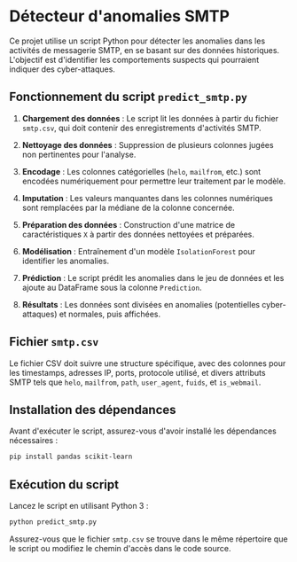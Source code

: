 # Détecteur d'anomalies SMTP

Ce projet utilise un script Python pour détecter les anomalies dans les activités de messagerie SMTP, en se basant sur des données historiques. L'objectif est d'identifier les comportements suspects qui pourraient indiquer des cyber-attaques.

## Fonctionnement du script `predict_smtp.py`

1. **Chargement des données** : Le script lit les données à partir du fichier `smtp.csv`, qui doit contenir des enregistrements d'activités SMTP.

2. **Nettoyage des données** : Suppression de plusieurs colonnes jugées non pertinentes pour l'analyse.

3. **Encodage** : Les colonnes catégorielles (`helo`, `mailfrom`, etc.) sont encodées numériquement pour permettre leur traitement par le modèle.

4. **Imputation** : Les valeurs manquantes dans les colonnes numériques sont remplacées par la médiane de la colonne concernée.

5. **Préparation des données** : Construction d'une matrice de caractéristiques `X` à partir des données nettoyées et préparées.

6. **Modélisation** : Entraînement d'un modèle `IsolationForest` pour identifier les anomalies.

7. **Prédiction** : Le script prédit les anomalies dans le jeu de données et les ajoute au DataFrame sous la colonne `Prediction`.

8. **Résultats** : Les données sont divisées en anomalies (potentielles cyber-attaques) et normales, puis affichées.

## Fichier `smtp.csv`

Le fichier CSV doit suivre une structure spécifique, avec des colonnes pour les timestamps, adresses IP, ports, protocole utilisé, et divers attributs SMTP tels que `helo`, `mailfrom`, `path`, `user_agent`, `fuids`, et `is_webmail`.

## Installation des dépendances

Avant d'exécuter le script, assurez-vous d'avoir installé les dépendances nécessaires :

```bash
pip install pandas scikit-learn
```

## Exécution du script

Lancez le script en utilisant Python 3 :

```bash
python predict_smtp.py
```

Assurez-vous que le fichier `smtp.csv` se trouve dans le même répertoire que le script ou modifiez le chemin d'accès dans le code source.
